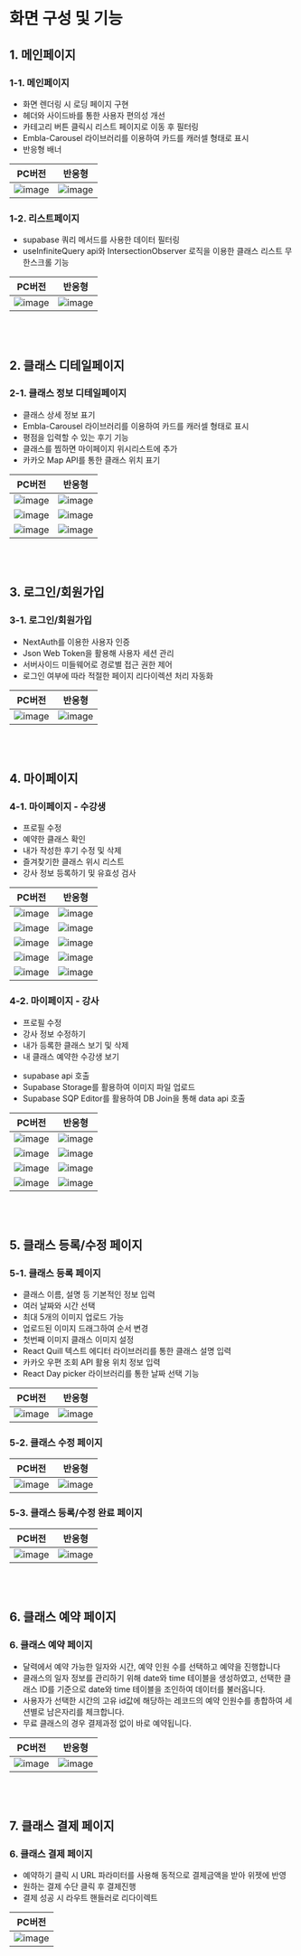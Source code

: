 # 화면 구성 및 기능

## 1. 메인페이지
  <h3> 1-1. 메인페이지 </h3>
      <ul>
        <li>화면 렌더링 시 로딩 페이지 구현 </li>
        <li>헤더와 사이드바를 통한 사용자 편의성 개선</li>
        <li>카테고리 버튼 클릭시 리스트 페이지로 이동 후 필터링</li>
        <li>Embla-Carousel 라이브러리를 이용하여 카드를 캐러셀 형태로 표시</li>
        <li>반응형 배너</li>
      </ul>

|PC버전|반응형|
|------|---|
|![image](https://github.com/limhyerin/StudyNote/assets/70150896/d6b9f69f-3bf1-41e5-826b-29368f47d29a)|![image](https://github.com/limhyerin/StudyNote/assets/70150896/05ed52bc-3d6e-4ea0-ad53-78ce8713f715)|

<h3> 1-2. 리스트페이지 </h3>
      <ul>
        <li>supabase 쿼리 메서드를 사용한 데이터 필터링</li>
        <li>useInfiniteQuery api와 IntersectionObserver 로직을 이용한 클래스 리스트 무한스크롤 기능</li>
      </ul>

|PC버전|반응형|
|------|---|
|![image](https://github.com/limhyerin/StudyNote/assets/70150896/6f94f455-0882-4ac1-b119-db4866e418e8)|![image](https://github.com/limhyerin/StudyNote/assets/70150896/61c2aa57-67d4-4fe4-ad72-250e28202bd0)|

<br><br>

## 2. 클래스 디테일페이지
  <h3> 2-1. 클래스 정보 디테일페이지 </h3>
      <ul>
        <li>클래스 상세 정보 표기</li>
        <li>Embla-Carousel 라이브러리를 이용하여 카드를 캐러셀 형태로 표시</li>
        <li>평점을 입력할 수 있는 후기 기능</li>
        <li>클래스를 찜하면 마이페이지 위시리스트에 추가</li>
        <li>카카오 Map API를 통한 클래스 위치 표기 </li>
      </ul>

|PC버전|반응형|
|------|---|
|![image](https://github.com/limhyerin/StudyNote/assets/70150896/d1030a1f-255a-491b-a3cc-aa65455f2730)|![image](https://github.com/limhyerin/StudyNote/assets/70150896/a2912189-c1ca-45df-899d-dc3adfbb5580)|
|![image](https://github.com/limhyerin/StudyNote/assets/70150896/34c5c763-29e4-4902-8e35-067ce19b124f)|![image](https://github.com/limhyerin/StudyNote/assets/70150896/2f656700-2846-41e8-ab14-50f129ee1f41)|
|![image](https://github.com/limhyerin/StudyNote/assets/70150896/31dafdf2-765e-4efc-b741-89e5c97ac46c)|![image](https://github.com/limhyerin/StudyNote/assets/70150896/bbc32c89-c3db-4405-aa64-8cc48fc11296)|


      
<br><br>

## 3. 로그인/회원가입
  <h3> 3-1. 로그인/회원가입 </h3>
      <ul>
        <li>NextAuth를 이용한 사용자 인증</li>
        <li>Json Web Token을 활용해 사용자 세션 관리</li>
        <li>서버사이드 미들웨어로 경로별 접근 권한 제어</li>
        <li>로그인 여부에 따라 적절한 페이지 리다이렉션 처리 자동화</li>
      </ul>

|PC버전|반응형|
|------|---|
|![image](https://github.com/limhyerin/StudyNote/assets/70150896/b5f26d3a-5a69-4e8f-bd2b-f9005c67065b)|![image](https://github.com/limhyerin/StudyNote/assets/70150896/a49c6e6d-1770-45e1-8fe3-1b4c7d099439)|
  
<br><br>

## 4. 마이페이지
  <h3> 4-1. 마이페이지 - 수강생 </h3>
      <ul>
        <li>프로필 수정</li>
        <li>예약한 클래스 확인</li>
        <li>내가 작성한 후기 수정 및 삭제</li>
        <li>즐겨찾기한 클래스 위시 리스트</li>
        <li>강사 정보 등록하기 및 유효성 검사</li>
      </ul>

|PC버전|반응형|
|------|---|
|![image](https://github.com/limhyerin/StudyNote/assets/70150896/2f834b73-3ba2-42a1-83ab-d7dded55d5aa)|![image](https://github.com/limhyerin/StudyNote/assets/70150896/effe4df1-793c-42c1-b6f5-089b824c19d6)|
|![image](https://github.com/limhyerin/StudyNote/assets/70150896/5f339583-d631-400a-97b4-f493db975963)|![image](https://github.com/limhyerin/StudyNote/assets/70150896/23bc765a-7e88-4407-bf2b-a271738cf918)|
|![image](https://github.com/limhyerin/StudyNote/assets/70150896/cdfc9366-89e5-43f8-87e4-a6d1e5aa53d3)|![image](https://github.com/limhyerin/StudyNote/assets/70150896/dc907b32-595c-4684-810e-a599f991c1af)|
|![image](https://github.com/limhyerin/StudyNote/assets/70150896/01f79c34-aa2e-41bf-87a5-a89c9ff57587)|![image](https://github.com/limhyerin/StudyNote/assets/70150896/58e1c0f5-5d01-4da5-acd2-ad6906e04976)|
|![image](https://github.com/limhyerin/StudyNote/assets/70150896/855892c3-44a9-4e46-9f25-5bb0c1b73fcb)|![image](https://github.com/limhyerin/StudyNote/assets/70150896/cca8e40c-6205-4d73-b319-2b851db94399)|

<h3> 4-2. 마이페이지 - 강사 </h3>
      <ul>
        <li>프로필 수정</li>
        <li>강사 정보 수정하기</li>
        <li>내가 등록한 클래스 보기 및 삭제</li>
        <li>내 클래스 예약한 수강생 보기</li>
      </ul>
      <ul>
        <li>supabase api 호출</li>
        <li>Supabase Storage를 활용하여 이미지 파일 업로드</li>
        <li>Supabase SQP Editor를 활용하여 DB Join을 통해 data api 호출</li>
      </ul>

|PC버전|반응형|
|------|---|
|![image](https://github.com/limhyerin/StudyNote/assets/70150896/97160618-f429-4b9d-945b-6d5fa10c0385)|![image](https://github.com/limhyerin/StudyNote/assets/70150896/effe4df1-793c-42c1-b6f5-089b824c19d6)|
|![image](https://github.com/limhyerin/StudyNote/assets/70150896/1ef25d93-61a0-44fd-aabf-cd7f8b43b279)|![image](https://github.com/limhyerin/StudyNote/assets/70150896/d21a5095-41b0-458d-919a-47830ed84c85)|
|![image](https://github.com/limhyerin/StudyNote/assets/70150896/4891387f-b1ee-4923-8261-b896004dcdcd)|![image](https://github.com/limhyerin/StudyNote/assets/70150896/dd480512-21b9-41ce-aff7-80181debb55b)|
|![image](https://github.com/limhyerin/StudyNote/assets/70150896/d9330115-3037-4559-a8f4-b7097ea41cb5)|![image](https://github.com/limhyerin/StudyNote/assets/70150896/92a99aa7-c39f-43f8-b116-8b53a08e9222)|

<br><br>

## 5. 클래스 등록/수정 페이지
  <h3> 5-1. 클래스 등록 페이지 </h3>
      <ul>
        <li>클래스 이름, 설명 등 기본적인 정보 입력</li>
        <li>여러 날짜와 시간 선택</li>
        <li>최대 5개의 이미지 업로드 가능</li>
        <li>업로드된 이미지 드래그하여 순서 변경</li>
        <li>첫번째 이미지 클래스 이미지 설정</li>
        <li>React Quill 텍스트 에디터 라이브러리를 통한 클래스 설명 입력</li>
        <li>카카오 우편 조회 API 활용 위치 정보 입력</li>
        <li>React Day picker 라이브러리를 통한 날짜 선택 기능</li>
      </ul>

|PC버전|반응형|
|------|---|
|![image](https://github.com/limhyerin/StudyNote/assets/70150896/e724d92a-3ab7-4728-9621-8221252019a5)|![image](https://github.com/limhyerin/StudyNote/assets/70150896/dccc276d-c32b-4152-bd0d-7b58fc6950dc)|

  <h3> 5-2. 클래스 수정 페이지 </h3>

|PC버전|반응형|
|------|---|
|![image](https://github.com/limhyerin/StudyNote/assets/70150896/71cfae6b-15f1-435a-84a3-b384243119ea)|![image](https://github.com/limhyerin/StudyNote/assets/70150896/9021872f-714b-4c18-904b-0b036e1f66ef)|

  <h3> 5-3. 클래스 등록/수정 완료 페이지 </h3>
  
|PC버전|반응형|
|------|---|
|![image](https://github.com/limhyerin/StudyNote/assets/70150896/afa518b3-47fa-4230-a0c5-311e5a384d9f)|![image](https://github.com/limhyerin/StudyNote/assets/70150896/7f7b01b4-c180-4113-853f-371f66d9cf1e)|
 
<br><br>

## 6. 클래스 예약 페이지
  <h3> 6. 클래스 예약 페이지 </h3>
      <ul>
        <li>달력에서 예약 가능한 일자와 시간, 예약 인원 수를 선택하고 예약을 진행합니다</li>
        <li>클래스의 일자 정보를 관리하기 위해 date와 time 테이블을 생성하였고, 선택한 클래스 ID를 기준으로 date와 time 테이블을 조인하여 데이터를 불러옵니다.</li>
        <li>사용자가 선택한 시간의 고유 id값에 해당하는 레코드의 예약 인원수를 총합하여 세션별로 남은자리를 체크합니다.</li>
        <li>무료 클래스의 경우 결제과정 없이 바로 예약됩니다.</li>
      </ul>

|PC버전|반응형|
|------|---|
|![image](https://github.com/limhyerin/StudyNote/assets/70150896/24a0973b-d794-44ec-9265-c99a4a480cb7)|![image](https://github.com/limhyerin/StudyNote/assets/70150896/21d60298-2a06-4ba0-875e-c4af853958f9)|
      
<br><br>

## 7. 클래스 결제 페이지
  <h3> 6. 클래스 결제 페이지 </h3>
      <ul>
        <li>예약하기 클릭 시 URL 파라미터를 사용해 동적으로 결제금액을 받아 위젯에 반영</li>
        <li>원하는 결제 수단 클릭 후 결제진행</li>
        <li>결제 성공 시 라우트 핸들러로 리다이렉트</li>
      </ul>

|PC버전|
|------|
|![image](https://github.com/limhyerin/StudyNote/assets/70150896/e784f9f0-0e1b-4a93-b194-a5a988654f54)|
      
<br><br>
